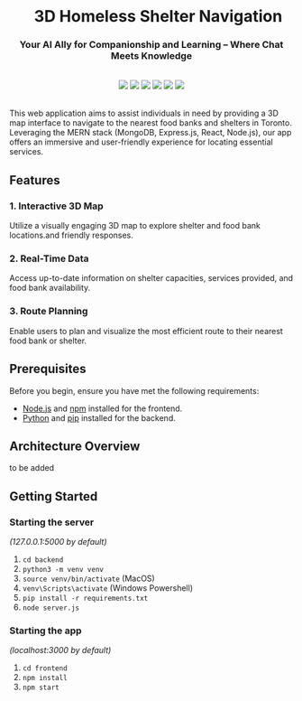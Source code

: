 <div align="center">
    <div id="user-content-toc">
      <ul>
          <summary><h1 style="display: inline-block; margin-bottom:0px">3D Homeless Shelter Navigation</h1></summary>
      </ul>
    </div>
    <h3>Your AI Ally for Companionship and Learning – Where Chat Meets Knowledge</h3>
<!--     <h4><i>Chatbot -----xxx</i></h4> -->
       <br>
    <img src="https://img.shields.io/badge/node.js-6DA55F?style=for-the-badge&logo=node.js&logoColor=white"/>
    <img src="https://img.shields.io/badge/express.js-%23404d59.svg?style=for-the-badge&logo=express&logoColor=%2361DAFB"/>
    <img src="https://img.shields.io/badge/MongoDB-%234ea94b.svg?style=for-the-badge&logo=mongodb&logoColor=white"/>
    <img src="https://img.shields.io/badge/typescript-%23007ACC.svg?style=for-the-badge&logo=typescript&logoColor=white"/>
    <img src="https://img.shields.io/badge/react-%2320232a.svg?style=for-the-badge&logo=react&logoColor=%2361DAFB"/>
    <!-- <img src="https://img.shields.io/badge/express.js-%23404d59.svg?style=for-the-badge&logo=express&logoColor=%2361DAFB"/> -->
<!--     <img src="https://img.shields.io/badge/docker-%230db7ed.svg?style=for-the-badge&logo=docker&logoColor=white"/> -->
    <!-- <img src="https://img.shields.io/badge/redis-%23DD0031.svg?style=for-the-badge&logo=redis&logoColor=white"/> -->
    <!-- <img src="https://img.shields.io/badge/redux-%23316192.svg?style=for-the-badge&logo=redux&logoColor=white"/> -->
    <img src="https://img.shields.io/badge/tailwindcss-%2338B2AC.svg?style=for-the-badge&logo=tailwind-css&logoColor=white"/>
    <br><br>
</div>

This web application aims to assist individuals in need by providing a 3D map interface to navigate to the nearest food banks and shelters in Toronto. Leveraging the MERN stack (MongoDB, Express.js, React, Node.js), our app offers an immersive and user-friendly experience for locating essential services.


## Features
### 1. Interactive 3D Map
Utilize a visually engaging 3D map to explore shelter and food bank locations.and friendly responses.   
### 2. Real-Time Data
Access up-to-date information on shelter capacities, services provided, and food bank availability.
### 3. Route Planning
Enable users to plan and visualize the most efficient route to their nearest food bank or shelter.


## Prerequisites
Before you begin, ensure you have met the following requirements:

- [Node.js](https://nodejs.org/) and [npm](https://www.npmjs.com/) installed for the frontend.
- [Python](https://www.python.org/) and [pip](https://pip.pypa.io/en/stable/) installed for the backend.

## Architecture Overview
to be added

## Getting Started

### Starting the server

_(127.0.0.1:5000 by default)_

1. `cd backend`
2. `python3 -m venv venv`
3. `source venv/bin/activate` (MacOS)
4. `venv\Scripts\activate` (Windows Powershell)
5. `pip install -r requirements.txt`
6. `node server.js`

### Starting the app

_(localhost:3000 by default)_

1. `cd frontend`
2. `npm install`
3. `npm start`

